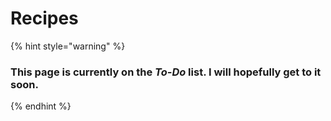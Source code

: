 # Recipes

{% hint style="warning" %}
### This page is currently on the _To-Do_ list. I will hopefully get to it soon.
{% endhint %}

